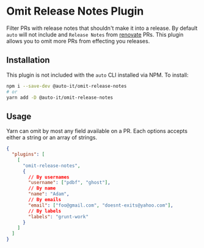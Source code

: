 # Omit Release Notes Plugin

Filter PRs with release notes that shouldn't make it into a release. By default `auto` will not include and `Release Notes` from [renovate](https://renovatebot.com/) PRs. This plugin allows you to omit more PRs from effecting you releases.

## Installation

This plugin is not included with the `auto` CLI installed via NPM. To install:

```sh
npm i --save-dev @auto-it/omit-release-notes
# or
yarn add -D @auto-it/omit-release-notes
```

## Usage

Yarn can omit by most any field available on a PR. Each options accepts either a string or an array of strings.

```json
{
  "plugins": [
    [
      "omit-release-notes",
      {
        // By usernames
        "username": ["pdbf", "ghost"],
        // By name
        "name": "Adam",
        // By emails
        "email": ["foo@gmail.com", "doesnt-exits@yahoo.com"],
        // By labels
        "labels": "grunt-work"
      }
    ]
  ]
}
```
